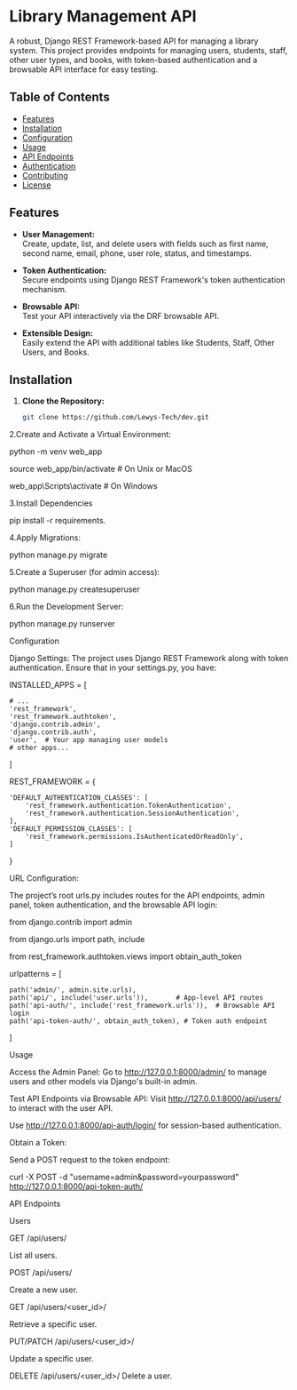 # Library Management API

A robust, Django REST Framework-based API for managing a library system. This project provides endpoints for managing users, students, staff, other user types, and books, with token-based authentication and a browsable API interface for easy testing.

## Table of Contents

- [Features](#features)
- [Installation](#installation)
- [Configuration](#configuration)
- [Usage](#usage)
- [API Endpoints](#api-endpoints)
- [Authentication](#authentication)
- [Contributing](#contributing)
- [License](#license)

## Features

- **User Management:**  
  Create, update, list, and delete users with fields such as first name, second name, email, phone, user role, status, and timestamps.
  
- **Token Authentication:**  
  Secure endpoints using Django REST Framework's token authentication mechanism.
  
- **Browsable API:**  
  Test your API interactively via the DRF browsable API.
  
- **Extensible Design:**  
  Easily extend the API with additional tables like Students, Staff, Other Users, and Books.

## Installation

1. **Clone the Repository:**

   ```bash
   git clone https://github.com/Lewys-Tech/dev.git


2.Create and Activate a Virtual Environment:

python -m venv web_app

source web_app/bin/activate      # On Unix or MacOS

web_app\Scripts\activate         # On Windows


3.Install Dependencies

pip install -r requirements.

4.Apply Migrations:

python manage.py migrate

5.Create a Superuser (for admin access):

python manage.py createsuperuser

6.Run the Development Server:

python manage.py runserver



Configuration

Django Settings:
The project uses Django REST Framework along with token authentication. Ensure that in your settings.py, you have:

INSTALLED_APPS = [

    # ...
    'rest_framework',
    'rest_framework.authtoken',
    'django.contrib.admin',
    'django.contrib.auth',
    'user',  # Your app managing user models
    # other apps...
]

REST_FRAMEWORK = {

    'DEFAULT_AUTHENTICATION_CLASSES': [
        'rest_framework.authentication.TokenAuthentication',
        'rest_framework.authentication.SessionAuthentication',
    ],
    'DEFAULT_PERMISSION_CLASSES': [
        'rest_framework.permissions.IsAuthenticatedOrReadOnly',
    ]
}


URL Configuration:

The project’s root urls.py includes routes for the API endpoints, admin panel, token authentication, and the browsable API login:

from django.contrib import admin

from django.urls import path, include

from rest_framework.authtoken.views import obtain_auth_token

urlpatterns = [

    path('admin/', admin.site.urls),
    path('api/', include('user.urls')),       # App-level API routes
    path('api-auth/', include('rest_framework.urls')),  # Browsable API login
    path('api-token-auth/', obtain_auth_token), # Token auth endpoint
]


Usage


Access the Admin Panel:
Go to http://127.0.0.1:8000/admin/ to manage users and other models via Django's built-in admin.

Test API Endpoints via Browsable API:
Visit http://127.0.0.1:8000/api/users/ to interact with the user API. 

Use http://127.0.0.1:8000/api-auth/login/ for session-based authentication.

Obtain a Token:

Send a POST request to the token endpoint:

curl -X POST -d "username=admin&password=yourpassword" http://127.0.0.1:8000/api-token-auth/


API Endpoints

Users

GET /api/users/

List all users.

POST /api/users/

Create a new user.

GET /api/users/<user_id>/

Retrieve a specific user.

PUT/PATCH /api/users/<user_id>/

Update a specific user.

DELETE /api/users/<user_id>/
Delete a user.
